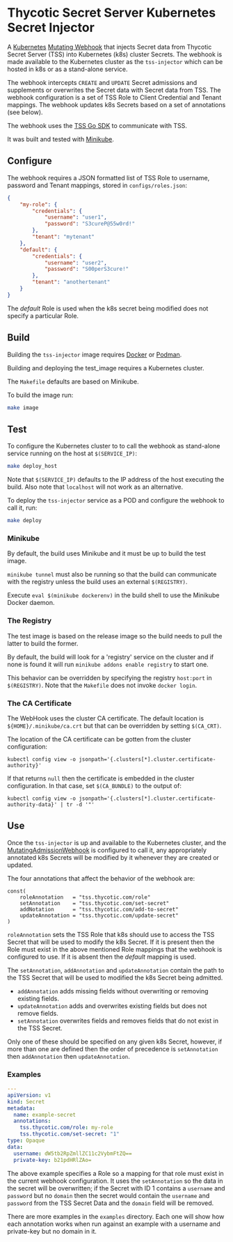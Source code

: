 # Thycotic Secret Server Kubernetes Secret Injector

A [Kubernetes](https://kubernetes.io/) [Mutating Webhook](https://kubernetes.io/docs/reference/access-authn-authz/extensible-admission-controllers/#admission-webhooks)
that injects Secret data from Thycotic Secret Server (TSS) into
Kubernetes (k8s) cluster Secrets. The webhook is made available to the
Kubernetes cluster as the `tss-injector` which can be hosted in k8s or as a
stand-alone service.

The webhook intercepts `CREATE` and `UPDATE` Secret admissions and supplements
or overwrites the Secret data with Secret data from TSS. The webhook
configuration is a set of TSS Role to Client Credential and Tenant mappings.
The webhook updates k8s Secrets based on a set of annotations (see below).

The webhook uses the [TSS Go SDK](https://github.com/thycotic/tss-sdk-go) to
communicate with TSS.

It was built and tested with [Minikube](https://minikube.sigs.k8s.io/).

## Configure

The webhook requires a JSON formatted list of TSS Role to username, password and
Tenant mappings, stored in `configs/roles.json`:

```json
{
    "my-role": {
        "credentials": {
            "username": "user1",
            "password": "S3cureP@55w0rd!"
        },
        "tenant": "mytenant"
    },
    "default": {
        "credentials": {
            "username": "user2",
            "password": "S00perS3cure!"
        },
        "tenant": "anothertenant"
    }
}
```

The _default_ Role is used when the k8s secret being modified does not
specify a particular Role.

## Build

Building the `tss-injector` image requires [Docker](https://www.docker.com/) or
[Podman](https://podman.io/).

Building and deploying the test_image requires a Kubernetes cluster.

The `Makefile` defaults are based on Minikube.

To build the  image run:

```sh
make image
```

## Test

To configure the Kubernetes cluster to to call the webhook as stand-alone
service running on the host at `$(SERVICE_IP)`:

```sh
make deploy_host
```

Note that `$(SERVICE_IP)` defaults to the IP address of the host executing the
build. Also note that `localhost` will not work as an alternative.

To deploy the `tss-injector` service as a POD and configure the webhook to call
it, run:

```sh
make deploy
```

### Minikube

By default, the build uses Minikube and it must be up to build the test image.

`minikube tunnel` must also be running so that the build can communicate with
the registry unless the build uses an external `$(REGISTRY)`.

Execute `eval $(minikube dockerenv)` in the build shell to use the Minikube
Docker daemon.

### The Registry

The test image is based on the release image so the build needs to pull the
latter to build the former.

By default, the build will look for a 'registry' service on the cluster and if
none is found it will run `minikube addons enable registry` to start one.

This behavior can be overridden by specifying the registry `host:port` in
`$(REGISTRY)`. Note that the `Makefile` does not invoke `docker login`.

### The CA Certificate

The WebHook uses the cluster CA certificate. The default location is
`${HOME}/.minikube/ca.crt` but that can be overridden by setting `$(CA_CRT)`.

The location of the CA certificate can be gotten from the cluster configuration:

```shell
kubectl config view -o jsonpath='{.clusters[*].cluster.certificate-authority}'
```

If that returns `null` then the certificate is embedded in the cluster configuration.
In that case, set `$(CA_BUNDLE)` to the output of:

```shell
kubectl config view -o jsonpath='{.clusters[*].cluster.certificate-authority-data}' | tr -d '"'
```

## Use

Once the `tss-injector` is up and available to the Kubernetes cluster, and the
[MutatingAdmissionWebhook](https://kubernetes.io/docs/reference/access-authn-authz/admission-controllers/#mutatingadmissionwebhook) is configured to call it, any
appropriately annotated k8s Secrets will be modified by it whenever they are
created or updated.

The four annotations that affect the behavior of the webhook are:

```golang
const(
    roleAnnotation   = "tss.thycotic.com/role"
    setAnnotation    = "tss.thycotic.com/set-secret"
    addNotation      = "tss.thycotic.com/add-to-secret"
    updateAnnotation = "tss.thycotic.com/update-secret"
)
```

`roleAnnotation` sets the TSS Role that k8s should use to access the TSS Secret
that will be used to modify the k8s Secret. If it is present then the Role
must exist in the above mentioned Role mappings that the webhook is configured
to use. If it is absent then the _default_ mapping is used.

The `setAnnotation`, `addAnnotation` and `updateAnnotation` contain the path to
the TSS Secret that will be used to modified the k8s Secret being admitted.

* `addAnnotation` adds missing fields without overwriting or removing existing fields.
* `updateAnnotation` adds and overwrites existing fields but does not remove fields.
* `setAnnotation` overwrites fields and removes fields that do not exist in the TSS Secret.

Only one of these should be specified on any given k8s Secret, however, if more
than one are defined then the order of precedence is `setAnnotation` then
`addAnnotation` then `updateAnnotation`.

### Examples

```yaml
---
apiVersion: v1
kind: Secret
metadata:
  name: example-secret
  annotations:
    tss.thycotic.com/role: my-role
    tss.thycotic.com/set-secret: "1"
type: Opaque
data:
  username: dW5tb2RpZmllZC11c2VybmFtZQ==
  private-key: b21pdHRlZAo=
```

The above example specifies a Role so a mapping for that role must exist in the
current webhook configuration. It uses the `setAnnotation` so the data in the
secret will be overwritten; if the Secret with ID 1 contains a `username` and
`password` but no `domain` then the secret would contain the `username` and
`password` from the TSS Secret Data and the `domain` field will be removed.

There are more examples in the `examples` directory. Each one will show
how each annotation works when run against an example with a username and
private-key but no domain in it.
